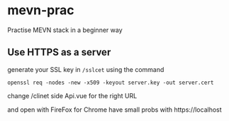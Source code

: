 # mevn-prac

Practise MEVN stack in a beginner way

## Use HTTPS as a server

generate your SSL key in `/sslcet` using the command

`openssl req -nodes -new -x509 -keyout server.key -out server.cert`

change /clinet side Api.vue for the right URL

and open with FireFox for Chrome have small probs with https://localhost
